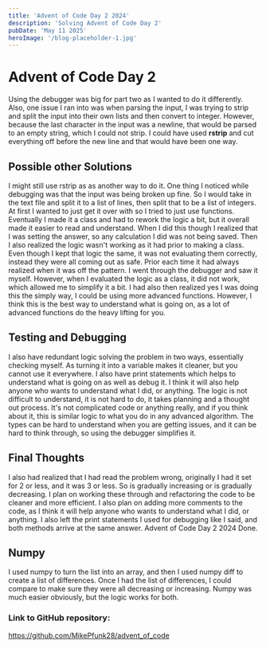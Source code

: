 ```yaml
---
title: 'Advent of Code Day 2 2024'
description: 'Solving Advent of Code Day 2'
pubDate: 'May 11 2025'
heroImage: '/blog-placeholder-1.jpg'
---
```

# Advent of Code Day 2
Using the debugger was big for part two as I wanted to do it differently.  
Also, one issue I ran into was when parsing the input, I was trying to strip 
and split the input into their own lists and then convert to integer.  However,
because the last character in the input was a newline, that would be parsed 
to an empty string, which I could not strip.  I could have used **rstrip** 
and cut everything off before the new line and that would have been one way.

## Possible other Solutions
I might still use rstrip as as another way to do it.  One thing I noticed 
while debugging was that the input was being broken up fine.  So I would take 
in the text file and split it to a list of lines, then split that to be a list 
of integers.  At first I wanted to just get it over with so I tried to just 
use functions.  Eventually I made it a class and had to rework the logic a 
bit, but it overall made it easier to read and understand.  When I did this 
though I realized that I was setting the answer, so any calculation I did was 
not being saved.  Then I also realized the logic wasn't working as it had 
prior to making a class.  Even though I kept that logic the same, it was not 
evaluating them correctly, instead they were all coming out as safe.  Prior 
each time it had always realized when it was off the pattern.  I went through 
the debugger and saw it myself.  However, when I evaluated the logic as a 
class, it did not work, which allowed me to simplify it a bit.  I had also 
then realized yes I was doing this the simply way, I could be using more 
advanced functions.  However, I think this is the best way to understand what 
is going on, as a lot of advanced functions do the heavy lifting for you.

## Testing and Debugging
I also have redundant logic solving the problem in two ways, essentially 
checking myself.  As turning it into a variable makes it cleaner, but you 
cannot use it everywhere.  I also have print statements which helps to 
understand what is going on as well as debug it.  I think it will also 
help anyone who wants to understand what I did, or anything.  The logic is 
not difficult to understand, it is not hard to do, it takes planning and a 
thought out process.  It's not complicated code or anything really, and if 
you think about it, this is similar logic to what you do in any advanced 
algorithm.  The types can be hard to understand when you are getting issues, 
and it can be hard to think through, so using the debugger simplifies it.

## Final Thoughts
I also had realized that I had read the problem wrong, originally I had it 
set for 2 or less, and it was 3 or less.  So is gradually increasing or is 
gradually decreasing.  I plan on working these through and refactoring the 
code to be cleaner and more efficient.  I also plan on adding more comments 
to the code, as I think it will help anyone who wants to understand what I 
did, or anything.  I also left the print statements I used for debugging 
like I said, and both methods arrive at the same answer.  Advent of Code 
Day 2 2024 Done.

## Numpy
I used numpy to turn the list into an array, and then I used numpy diff to 
create a list of differences.  Once I had the list of differences, I could 
compare to make sure they were all decreasing or increasing.  Numpy was much 
easier obviously, but the logic works for both.

### Link to GitHub repository:
https://github.com/MikePfunk28/advent_of_code

